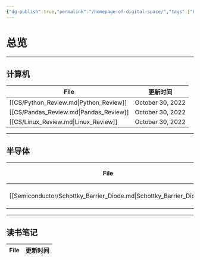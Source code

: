 ```yaml
---
{"dg-publish":true,"permalink":"/homepage-of-digital-space/","tags":["Homepage","gardenEntry"]}
---
```



# 总览

---
## 计算机

| File                                   | 更新时间             |
| -------------------------------------- | ---------------- |
| [[CS/Python_Review.md\|Python_Review]] | October 30, 2022 |
| [[CS/Pandas_Review.md\|Pandas_Review]] | October 30, 2022 |
| [[CS/Linux_Review.md\|Linux_Review]]   | October 30, 2022 |

---
## 半导体
| File                                                                | 更新时间             |
| ------------------------------------------------------------------- | ---------------- |
| [[Semiconductor/Schottky_Barrier_Diode.md\|Schottky_Barrier_Diode]] | October 29, 2022 |

---
## 读书笔记
| File | 更新时间 |
| ---- | ---- |


